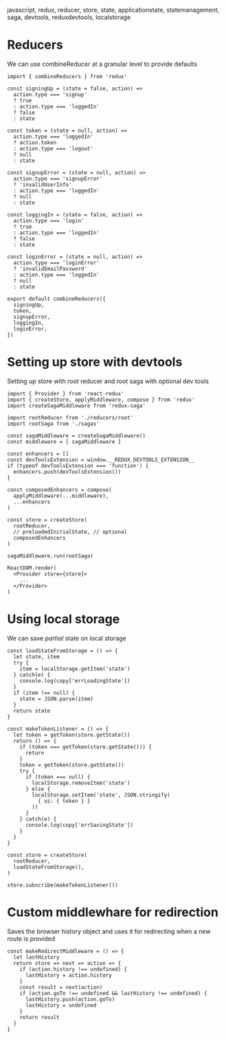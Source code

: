 javascript, redux, reducer, store, state, applicationstate, statemanagement, saga, devtools, reduxdevtools, localstorage

# Reducers

We can use combineReducer at a granular level to provide defaults

    import { combineReducers } from 'redux'

    const signingUp = (state = false, action) =>
      action.type === 'signup'
      ? true
      : action.type === 'loggedIn'
      ? false
      : state

    const token = (state = null, action) =>
      action.type === 'loggedIn'
      ? action.token
      : action.type === 'logout'
      ? null
      : state

    const signupError = (state = null, action) =>
      action.type === 'signupError'
      ? 'invalidUserInfo'
      : action.type === 'loggedIn'
      ? null
      : state

    const loggingIn = (state = false, action) =>
      action.type === 'login'
      ? true
      : action.type === 'loggedIn'
      ? false
      : state

    const loginError = (state = null, action) =>
      action.type === 'loginError'
      ? 'invalidEmailPassword'
      : action.type === 'loggedIn'
      ? null
      : state

    export default combineReducers({
      signingUp,
      token,
      signupError,
      loggingIn,
      loginError,
    })

# Setting up store with devtools

Setting up store with root reducer and root saga with optional dev tools

    import { Provider } from 'react-redux'
    import { createStore, applyMiddleware, compose } from 'redux'
    import createSagaMiddleware from 'redux-saga'

    import rootReducer from './reducers/root'
    import rootSaga from './sagas'

    const sagaMiddleware = createSagaMiddleware()
    const middleware = [ sagaMiddleware ]

    const enhancers = []
    const devToolsExtension = window.__REDUX_DEVTOOLS_EXTENSION__
    if (typeof devToolsExtension === 'function') {
      enhancers.push(devToolsExtension())
    }

    const composedEnhancers = compose(
      applyMiddleware(...middleware),
      ...enhancers
    )

    const store = createStore(
      rootReducer,
      // preloadedInitialState, // optional
      composedEnhancers
    )

    sagaMiddleware.run(rootSaga)

    ReactDOM.render(
      <Provider store={store}>
        ...
      </Provider>
    )


# Using local storage

We can save _partial_ state on local storage

    const loadStateFromStorage = () => {
      let state, item
      try {
        item = localStorage.getItem('state')
      } catch(e) {
        console.log(copy['errLoadingState'])
      }
      if (item !== null) {
        state = JSON.parse(item)
      }
      return state
    }

    const makeTokenListener = () => {
      let token = getToken(store.getState())
      return () => {
        if (token === getToken(store.getState())) {
          return
        }
        token = getToken(store.getState())
        try {
          if (token === null) {
            localStorage.removeItem('state')
          } else {
            localStorage.setItem('state', JSON.stringify(
              { ui: { token } }
            ))
          }
        } catch(e) {
          console.log(copy['errSavingState'])
        }
      }
    }

    const store = createStore(
      rootReducer,
      loadStateFromStorage(),
    )

    store.subscribe(makeTokenListener())

# Custom middlewhare for redirection

Saves the browser history object and uses it for redirecting when a new route is provided

    const makeRedirectMiddleware = () => {
      let lastHistory
      return store => next => action => {
        if (action.history !== undefined) {
          lastHistory = action.history
        }
        const result = next(action)
        if (action.goTo !== undefined && lastHistory !== undefined) {
          lastHistory.push(action.goTo)
          lastHistory = undefined
        }
        return result
      }
    }
